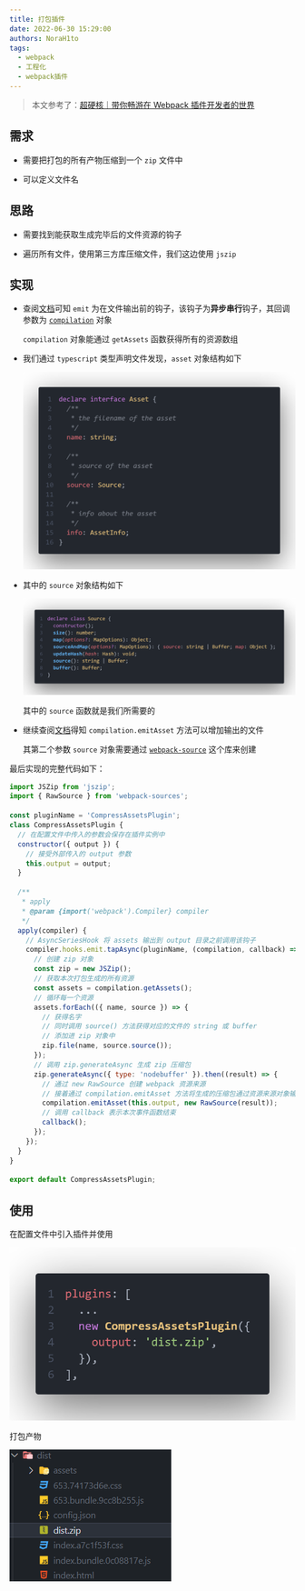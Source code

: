 ```yaml
---
title: 打包插件
date: 2022-06-30 15:29:00
authors: NoraH1to
tags:
  - webpack
  - 工程化
  - webpack插件
---
```


> 本文参考了：[超硬核｜带你畅游在 Webpack 插件开发者的世界](https://juejin.cn/post/7047777251949019173)

## 需求

- 需要把打包的所有产物压缩到一个 `zip` 文件中

- 可以定义文件名

## 思路

- 需要找到能获取生成完毕后的文件资源的钩子

- 遍历所有文件，使用第三方库压缩文件，我们这边使用 `jszip`

## 实现

- 查阅[文档](https://www.webpackjs.com/api/compiler-hooks/#emit)可知 `emit` 为在文件输出前的钩子，该钩子为**异步串行**钩子，其回调参数为 [`compilation`](https://webpack.docschina.org/api/compilation-object/) 对象

  `compilation` 对象能通过 `getAssets` 函数获得所有的资源数组

- 我们通过 `typescript` 类型声明文件发现，`asset` 对象结构如下

  ![asset](./type_asset.png)

- 其中的 `source` 对象结构如下

  ![source](./type_source.png)

  其中的 `source` 函数就是我们所需要的

- 继续查阅[文档](https://webpack.docschina.org/api/compilation-object/#emitasset)得知 `compilation.emitAsset` 方法可以增加输出的文件

  其第二个参数 `source` 对象需要通过 [`webpack-source`](https://github.com/webpack/webpack-sources#readme) 这个库来创建

最后实现的完整代码如下：

```javascript
import JSZip from 'jszip';
import { RawSource } from 'webpack-sources';

const pluginName = 'CompressAssetsPlugin';
class CompressAssetsPlugin {
  // 在配置文件中传入的参数会保存在插件实例中
  constructor({ output }) {
    // 接受外部传入的 output 参数
    this.output = output;
  }

  /**
   * apply
   * @param {import('webpack').Compiler} compiler
   */
  apply(compiler) {
    // AsyncSeriesHook 将 assets 输出到 output 目录之前调用该钩子
    compiler.hooks.emit.tapAsync(pluginName, (compilation, callback) => {
      // 创建 zip 对象
      const zip = new JSZip();
      // 获取本次打包生成的所有资源
      const assets = compilation.getAssets();
      // 循环每一个资源
      assets.forEach(({ name, source }) => {
        // 获得名字
        // 同时调用 source() 方法获得对应的文件的 string 或 buffer
        // 添加进 zip 对象中
        zip.file(name, source.source());
      });
      // 调用 zip.generateAsync 生成 zip 压缩包
      zip.generateAsync({ type: 'nodebuffer' }).then((result) => {
        // 通过 new RawSource 创建 webpack 资源来源
        // 接着通过 compilation.emitAsset 方法将生成的压缩包通过资源来源对象输出到名为 this.output 的文件中
        compilation.emitAsset(this.output, new RawSource(result));
        // 调用 callback 表示本次事件函数结束
        callback();
      });
    });
  }
}

export default CompressAssetsPlugin;
```

## 使用

在配置文件中引入插件并使用

![使用](./usage.png)

打包产物

![打包产物](./dist_folder.png)
